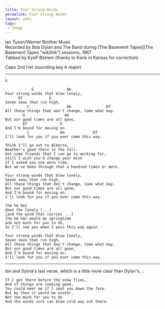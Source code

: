 ```yaml
---
title: Four Strong Winds
permalink: Four Strong Winds
layout: wiki
tags:
 - Songs
---
```


Ian Tyson/Warner Brother Music  
Recorded by Bob Dylan and The Band during [The Basement
Tapes](The Basement Tapes "wikilink") sessions, 1967  
Tabbed by Eyolf Østrem (thanks to Karla in Kansas for correction)

Capo 2nd fret (sounding key A major)

* * * * *

    G

                G               Am
    Four strong winds that blow lonely,
          D7            G
    Seven seas that run high,
              C                 Am                D7
    All these things that won't change, Come what may.
            G                  Am
    But our good times are all gone,
            D7               G
    And I'm bound for moving on.
              C              Am             D7
    I'll look for you if you ever come this way.

    Think I'll go out to Alberta,
    Weather's good there in the fall.
    Got some friends that I can go to working for,
    Still I wish you'd change your mind
    If I asked you one more time,
    But we've been through that a hundred times or more.

    Four strong winds that blow lonely,
    Seven seas that run high,
    All these things that don't change, Come what may.
    But our good times are all gone,
    And I'm bound for moving on.
    I'll look for you if you ever come this way.

    [hm hm hm]
    down the lonely [...]
    [and the wind that carries ...]
    [hm hm hm] would be springtime
    and not much for you to do,
    So I'll see you when I pass this way again

    Four strong winds that blow lonely,
    Seven seas that run high,
    All these things that don't change, Come what may.
    But our good times are all gone,
    And I'm bound for moving on.
    I'll look for you if you ever come this way.

* * * * *

Ian and Sylvia's last verse, which is a little more clear than
Dylan's...:

    If I get there before the snow flies,
    And if things are looking good,
    You could meet me if I sent you down the fare.
    But by then it would be winter,
    Not too much for you to do
    And the winds sure can blow cold way out there.
